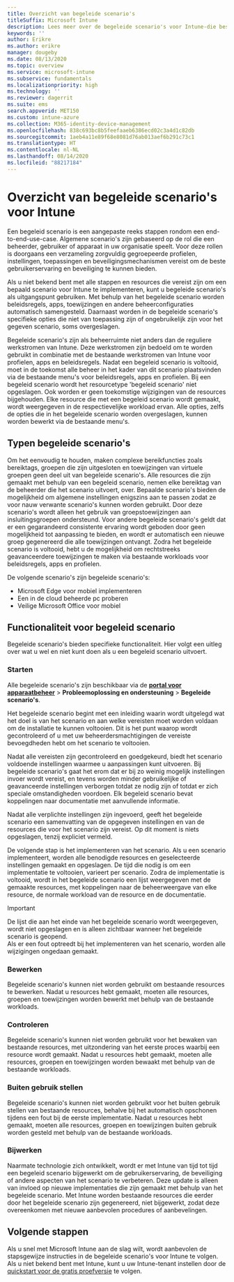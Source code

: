 ```yaml
---
title: Overzicht van begeleide scenario's
titleSuffix: Microsoft Intune
description: Lees meer over de begeleide scenario's voor Intune-die beschikbaar zijn in de portal voor Microsoft 365-apparaatbeheer.
keywords: ''
author: Erikre
ms.author: erikre
manager: dougeby
ms.date: 08/13/2020
ms.topic: overview
ms.service: microsoft-intune
ms.subservice: fundamentals
ms.localizationpriority: high
ms.technology: ''
ms.reviewer: dagerrit
ms.suite: ems
search.appverid: MET150
ms.custom: intune-azure
ms.collection: M365-identity-device-management
ms.openlocfilehash: 838c693bc8b5feefaaeb6386ecd02c3a4d1c82db
ms.sourcegitcommit: 1aeb4a11e89f68e8081d76ab013aef6b291c73c1
ms.translationtype: HT
ms.contentlocale: nl-NL
ms.lasthandoff: 08/14/2020
ms.locfileid: "88217184"
---
```

# <a name="intune-guided-scenarios-overview"></a>Overzicht van begeleide scenario's voor Intune 

Een begeleid scenario is een aangepaste reeks stappen rondom een end-to-end-use-case. Algemene scenario's zijn gebaseerd op de rol die een beheerder, gebruiker of apparaat in uw organisatie speelt. Voor deze rollen is doorgaans een verzameling zorgvuldig gegroepeerde profielen, instellingen, toepassingen en beveiligingsmechanismen vereist om de beste gebruikerservaring en beveiliging te kunnen bieden.    

Als u niet bekend bent met alle stappen en resources die vereist zijn om een bepaald scenario voor Intune te implementeren, kunt u begeleide scenario's als uitgangspunt gebruiken. Met behulp van het begeleide scenario worden beleidsregels, apps, toewijzingen en andere beheerconfiguraties automatisch samengesteld. Daarnaast worden in de begeleide scenario's specifieke opties die niet van toepassing zijn of ongebruikelijk zijn voor het gegeven scenario, soms overgeslagen. 

Begeleide scenario's zijn als beheerruimte niet anders dan de reguliere werkstromen van Intune. Deze werkstromen zijn bedoeld om te worden gebruikt in combinatie met de bestaande werkstromen van Intune voor profielen, apps en beleidsregels. Nadat een begeleid scenario is voltooid, moet in de toekomst alle beheer in het kader van dit scenario plaatsvinden via de bestaande menu's voor beleidsregels, apps en profielen. Bij een begeleid scenario wordt het resourcetype 'begeleid scenario' niet opgeslagen. Ook worden er geen toekomstige wijzigingen van de resources bijgehouden. Elke resource die met een begeleid scenario wordt gemaakt, wordt weergegeven in de respectievelijke workload ervan. Alle opties, zelfs de opties die in het begeleide scenario worden overgeslagen, kunnen worden bewerkt via de bestaande menu's.  

## <a name="types-of-guided-scenarios"></a>Typen begeleide scenario's 

Om het eenvoudig te houden, maken complexe bereikfuncties zoals bereiktags, groepen die zijn uitgesloten en toewijzingen van virtuele groepen geen deel uit van begeleide scenario's. Alle resources die zijn gemaakt met behulp van een begeleid scenario, nemen elke bereiktag van de beheerder die het scenario uitvoert, over. Bepaalde scenario's bieden de mogelijkheid om algemene instellingen enigszins aan te passen zodat ze voor nauw verwante scenario's kunnen worden gebruikt. Door deze scenario's wordt alleen het gebruik van groepstoewijzingen aan insluitingsgroepen ondersteund. Voor andere begeleide scenario's geldt dat er een gegarandeerd consistente ervaring wordt geboden door geen mogelijkheid tot aanpassing te bieden, en wordt er automatisch een nieuwe groep gegenereerd die alle toewijzingen ontvangt. Zodra het begeleide scenario is voltooid, hebt u de mogelijkheid om rechtstreeks geavanceerdere toewijzingen te maken via bestaande workloads voor beleidsregels, apps en profielen.  

De volgende scenario's zijn begeleide scenario's: 
- Microsoft Edge voor mobiel implementeren 
- Een in de cloud beheerde pc proberen
- Veilige Microsoft Office voor mobiel 

## <a name="guided-scenario-functionality"></a>Functionaliteit voor begeleid scenario 

Begeleide scenario's bieden specifieke functionaliteit. Hier volgt een uitleg over wat u wel en niet kunt doen als u een begeleid scenario uitvoert.

### <a name="launching"></a>Starten  

Alle begeleide scenario's zijn beschikbaar via de **[portal voor apparaatbeheer](https://endpoint.microsoft.com)**  > **Probleemoplossing en ondersteuning** > **Begeleide scenario's**. 

Het begeleide scenario begint met een inleiding waarin wordt uitgelegd wat het doel is van het scenario en aan welke vereisten moet worden voldaan om de installatie te kunnen voltooien. Dit is het punt waarop wordt gecontroleerd of u met uw beheerdersmachtigingen de vereiste bevoegdheden hebt om het scenario te voltooien.  

Nadat alle vereisten zijn gecontroleerd en goedgekeurd, biedt het scenario voldoende instellingen waarmee u aanpassingen kunt uitvoeren. Bij begeleide scenario's gaat het erom dat er bij zo weinig mogelijk instellingen invoer wordt vereist, en tevens worden minder gebruikelijke of geavanceerde instellingen verborgen totdat ze nodig zijn of totdat er zich speciale omstandigheden voordoen. Elk begeleid scenario bevat koppelingen naar documentatie met aanvullende informatie. 

Nadat alle verplichte instellingen zijn ingevoerd, geeft het begeleide scenario een samenvatting van de opgegeven instellingen en van de resources die voor het scenario zijn vereist. Op dit moment is niets opgeslagen, tenzij expliciet vermeld.

De volgende stap is het implementeren van het scenario. Als u een scenario implementeert, worden alle benodigde resources en geselecteerde instellingen gemaakt en opgeslagen. De tijd die nodig is om een implementatie te voltooien, varieert per scenario. Zodra de implementatie is voltooid, wordt in het begeleide scenario een lijst weergegeven met de gemaakte resources, met koppelingen naar de beheerweergave van elke resource, de normale workload van de resource en de documentatie. 

> [!IMPORTANT]
> De lijst die aan het einde van het begeleide scenario wordt weergegeven, wordt niet opgeslagen en is alleen zichtbaar wanneer het begeleide scenario is geopend.  
Als er een fout optreedt bij het implementeren van het scenario, worden alle wijzigingen ongedaan gemaakt. 

### <a name="editing"></a>Bewerken 

Begeleide scenario's kunnen niet worden gebruikt om bestaande resources te bewerken. Nadat u resources hebt gemaakt, moeten alle resources, groepen en toewijzingen worden bewerkt met behulp van de bestaande workloads.

### <a name="monitoring"></a>Controleren 

Begeleide scenario's kunnen niet worden gebruikt voor het bewaken van bestaande resources, met uitzondering van het eerste proces waarbij een resource wordt gemaakt. Nadat u resources hebt gemaakt, moeten alle resources, groepen en toewijzingen worden bewaakt met behulp van de bestaande workloads. 

### <a name="retiring"></a>Buiten gebruik stellen 

Begeleide scenario's kunnen niet worden gebruikt voor het buiten gebruik stellen van bestaande resources, behalve bij het automatisch opschonen tijdens een fout bij de eerste implementatie. Nadat u resources hebt gemaakt, moeten alle resources, groepen en toewijzingen buiten gebruik worden gesteld met behulp van de bestaande workloads. 

### <a name="updating"></a>Bijwerken

Naarmate technologie zich ontwikkelt, wordt er met Intune van tijd tot tijd een begeleid scenario bijgewerkt om de gebruikerservaring, de beveiliging of andere aspecten van het scenario te verbeteren. Deze update is alleen van invloed op nieuwe implementaties die zijn gemaakt met behulp van het begeleide scenario. Met Intune worden bestaande resources die eerder door het begeleide scenario zijn gegenereerd, niet bijgewerkt, zodat deze overeenkomen met nieuwe aanbevolen procedures of aanbevelingen.  

## <a name="next-steps"></a>Volgende stappen

Als u snel met Microsoft Intune aan de slag wilt, wordt aanbevolen de stapsgewijze instructies in de begeleide scenario's voor Intune te volgen. Als u niet bekend bent met Intune, kunt u uw Intune-tenant instellen door de [quickstart voor de gratis proefversie](free-trial-sign-up.md) te volgen.
